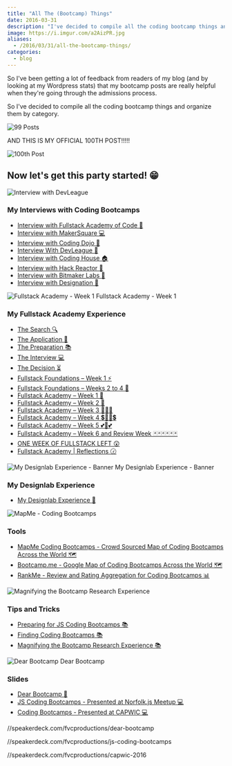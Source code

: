 ```yaml
---
title: "All The (Bootcamp) Things"
date: 2016-03-31
description: "I've decided to compile all the coding bootcamp things and organize them by category. ALSO THIS IS MY 100th POST! 🎉"
image: https://i.imgur.com/a2AizPR.jpg
aliases:
  - /2016/03/31/all-the-bootcamp-things/
categories:
  - blog
---
```


So I've been getting a lot of feedback from readers of my blog (and by looking at my Wordpress stats) that my bootcamp posts are really helpful when they're going through the admissions process.

So I've decided to compile all the coding bootcamp things and organize them by category.

![99 Posts](https://lh3.googleusercontent.com/-hwYfSJHVLZN1TUCPKp1IdKEsmf-xTCTxFAjOl_kN5mLEkjCBLhK22InnLh-MlVEeNVl0S4SWHOvDTj70L3bAHY3THtX6_vJzyZCfavZ1KZKiILVSHhn9hHjlXv2ea5LFFyts2QcOEm7uMIAikJ2S_koZw45pA7u8tmIijI43CXjW2SDalX71X_HcBIpWQ6YjI-ueUua3YNADyltbBsRoBnXCMN9P7lYV0NKDMBj5FfevjA-tTl12Ey8j8M-8P59N7jHjTq3elBdD-NegClssSvtwmb44SlX5gTOt2ec1p1jKSNd01qpvei0v1Qbub141DhTD4tWlBVHs14afr9PeA_wAeL6r8cPNVEnmNL1O51MJ0MGAmYk_uJ0Dsyuo5VmSGpcit1NZEQIXottg3WCaaQGH7GtKanRJo4RSyow9c5uJVr0R6x7hMxqEYR2w_ortj1I_Jn4hcOF9I70YFrwyx8tZF45Go6N2p1waPWDpC9O8pcHSvSRoWIgAx69PVBwU-OXJoUz2GkgL95sMBS6Sk3nwl37rAvNIt4y9vdy0P5RcrVkcgW8_oUc3lJZVIFBHBL8DZhGZKRfduLi_FsBnwluKg_p2wbL8l9Nxy0SEe3lxikxVnpEuKIaBL9h_bid=w529-h205-no)

AND THIS IS MY OFFICIAL 100TH POST!!!!!

![100th Post](https://media3.giphy.com/media/xeXEpUVvAxCV2/200.gif)

## Now let's get this party started! 😁

![Interview with DevLeague](https://lh3.googleusercontent.com/VCXdRNh2ZU5nqUBvygC0bhwE3QcufWxnZTjqmJDT8UvCnki8KvpavfTAweB28tR4tY_PWrwFpaqH-MDLWlcQ7ncOThhvKoEompcoKVlpMVKqNIZofjwumqQb6zf5GJbXctsQthnYyFXL9bcEM9gHfd09A5xnFYACY6H59tNhB7e-_DQyuf7YBnC22E8JrM-mDjquCSkveRSShD6ucYAQnjHNMEMtdFPeSciowA_jdsELgKVJgjRQdMbUyd0r3QwvsbZvOKU2ZBhPyIuzFEYoL8n2klNA3tJtiFMWoYVGqfarG4LpzgzKcJTihj2lKwC8xUPl3FYgSuSEuYLR1YMGe6GO5KpJAxV-EreAovbgunaR21-twKZT4W-74rkvAghUiG7_tUShSHxLT2rO-boeHkVXswZum2h178_T2tDg6IwxZtMvGLcQhIvl3rJe7T6jIOQZ0Gc4vww-wJHrb2BaLdWQX7PadXtxzqEtUNBN4rjpV9B5UsV_N9A-7yS_goju276FpWNT6T69vLmcRXmy5xp7gDnHACylNVt2hqjjsMLSXkFPc-UhcBLM3ycryXIA_6wZEwS3uLg5hI8INFBRzIrNdeA6ydzIZQrLTS7uBEsUMxHrJAHu3cIK_P-iLlrL=w573-h220-no)

### My Interviews with Coding Bootcamps

- [Interview with Fullstack Academy of Code 🗽](https://fvcproductions.com/blog/2014/12/28/interview-fullstack-academy/)
- [Interview with MakerSquare 💻](https://fvcproductions.com/blog/2015/01/14/interview-maker-square/)
- [Interview with Coding Dojo 🍜](https://fvcproductions.com/blog/2015/01/06/interview-coding-dojo/)
- [Interview With DevLeague 🌴](https://fvcproductions.com/blog/2015/01/06/interview-devleague/)
- [Interview with Coding House 🏠](https://fvcproductions.com/blog/2015/01/06/interview-coding-house/)
- [Interview with Hack Reactor 🔑](https://fvcproductions.com/blog/2015/01/05/interview-hack-reactor/)
- [Interview with Bitmaker Labs 🔬](https://fvcproductions.com/blog/2014/03/12/interview-bitmaker-labs/)
- [Interview with Designation 🎨](https://fvcproductions.com/blog/2015/01/06/interview-with-designation/)

![Fullstack Academy - Week 1](https://lh3.googleusercontent.com/fd9jJMsqeAkBCt2-M2q3MAX50t3akdckyKv295TKT7p5r2Yfi8P4lfzXyP_Ge4EVzC2GQYczqod39m5SgOw-WQ0WBvOViEJV3MVuI1WdutCbIulW97vyNpw_pv3YGURBXByhEHqItEOZG2pkQc7XTROq661TP0NQI7AuZAyw6kXs-Eym53-xmivanUdKh74TqLqqmHcuMhAu7O9U3ZzSEw7KIPLXNTi4fZ8rfFq57lcfzywHsBdKTI6UOv6m9DcYhZcPytDTLjlen-M3gdGZzRJPkVlIi5L4VjMHc5bjMfk-tTHbtkjoUxWaWejTVwwbz77E6LxjNRGHUDdnEomVLBbF4hjrsqiwGR6mSS_ECDm9MRVBT_K75wrrdVZxguN8I7QIj1EU63zpVUIwrtlglLoGNcWsCDQfSj5iVQC3V0qw5ENuLnK5B9anUtGr-Ye-e1wXnjDMA-X9hzKTPAGc94WzciaxH-LA3FCqCrvSdLzRKr97hoCxT0WNSwA5j7Q6Cwan37qZSjWorEXfdg54SSTmmHW7St4AvaL9icOBtHs455GTa7-dROFdKSE9ppeiaXuR6Rb0MZfb1Ui7T2RWdi-bSjbjS4IAio7Wzf_GmccZTdjYhanO-ifTXQeCTETX=w1140-h500-no) Fullstack Academy - Week 1

### My Fullstack Academy Experience

- [The Search 🔍](https://fvcproductions.com/blog/2014/12/27/a-short-operation-tips-tricks-4-coding-bootcamps/)
- [The Application 📝](https://fvcproductions.com/blog/2014/12/23/week-20/)
- [The Preparation 📚](https://fvcproductions.com/blog/2015/01/05/prepare-for-coding-bootcamps/)
- [The Interview 💻](https://fvcproductions.com/blog/2014/12/28/interview-fullstack-academy/)
- [The Decision ⏳](https://fvcproductions.com/blog/2015/04/13/what-to-do-week-negative-8/)
- [Fullstack Foundations – Week 1 ⚡](https://fvcproductions.com/blog/2015/05/17/fullstack-foundations-week-1/)
- [Fullstack Foundations – Weeks 2 to 4 🚀](https://fvcproductions.com/blog/2015/06/04/fullstack-foundations-goldman-sachs/)
- [Fullstack Academy – Week 1 💫](https://fvcproductions.com/blog/2015/06/13/first-week-at-fullstack-academy/)
- [Fullstack Academy – Week 2 👬](https://fvcproductions.com/blog/2015/06/20/fullstack-academy-week-2/)
- [Fullstack Academy – Week 3 🔦🔦🔦](https://fvcproductions.com/blog/2015/06/26/fullstack-academy-week-3/)
- [Fullstack Academy – Week 4 💲🔮🔮💲](https://fvcproductions.com/blog/2015/07/03/fullstack-academy-week-4/)
- [Fullstack Academy – Week 5 💕💓💕](https://fvcproductions.com/blog/2015/07/11/fullstack-academy-week-5/)
- [Fullstack Academy – Week 6 and Review Week 🃏🃏🃏🃏🃏🃏](https://fvcproductions.com/blog/2015/07/25/fullstack-academy-week-6-review-week/)
- [ONE WEEK OF FULLSTACK LEFT 😲](https://fvcproductions.com/blog/2015/08/19/one-week-left-of-fullstack/)
- [Fullstack Academy | Reflections 🕝](https://fvcproductions.com/blog/2015/08/30/fullstack-academy-reflections/)

![My Designlab Experience - Banner](https://lh3.googleusercontent.com/VPMDRXYL7Ybh0mLXMQ0m_4AYsJh2lidQONaa6smXHsWC9HbEBNhYpcJEnfejwd-bzU3ToNtBLSRuNcaeMg5rvaPutSy8j976wr8WWBc2d3FbO5qBg9RlFoG6mmvroKhMokeQfCymktvWueAr8GyWJfTX3cXzLP2xYVjzmDocymAleGV3o2l-jIk0qOfE6jT02soBjUb0fcn-vIXjT1TPkQD8EDcdE-3g3G6VHtEstqHDhnnpMaVMUdwQ6S4ikNWTVVz0JIwjEhaBO2jAaXb3pYEOntdrbmBx1LvhLtNll4K6b-CFfLp0JSBZPvmQckrxoZ66lv6pw9-Za8kNr9FdIM0nCGaVDHcYkdSmx0R6ZzBlW0o2ti4QeS6LADJ-TlzKqPQX1t30tlnTcNsrQpgAAZlmR514Rf5ZuoMCT0x3sOl_P_1m7EaUoHwixQz48ouCY7cCZGyUkew2C6zm3WmhD8Om96ReUESd5HqV5a9QzTMVuwKitzeMfDRBEu8h-kKKOntJ-8gyuAzYKON45qBPcTBqf7KhY8RNmcHzAcpO0QGVnvLgA0qDjJMS5neTjfpD92l-nUPDOx2rFUtWOp2l0qk9x3uAvPPoi392E1_x_Mr4ZAeXQ9QxdHQyZWkyr9Cs=w1904-h969-no) My Designlab Experience - Banner

### My Designlab Experience

- [My Designlab Experience 🎨](https://fvcproductions.com/blog/2015/10/21/my-designlab-experience)

![MapMe - Coding Bootcamps](https://lh3.googleusercontent.com/_OAN0zxXDtfuq-TOR5pTWxbXVWo6EGAhiIr-U2I68xSG-HAV89p0PPh5hEjWMlWR5YgLxsPI_yTB6LW5UlDjZirsq6FJAV5ifL6x2_KQ0EiMkBcIuydxPJn9njQGNveOGoXjYIsAcfdhkdyx5QXQP0IzY1PL-F2ak_hqqdKgOOGf0GqUNZByhUAe_5sPyf18A2zYnhEdwKsXUnFNmcfJLFLjms_477jz4LzLRstvOVLXgTLczis1StEynmElTL-ML5RdXVrtgcFbDwdXMixf7L8RJPeOV9KohvcfnyrlN_gLAnDtY2NodDASJwkicsPkta24ZUt9HLJD4djiQFULGATOI0MPUvyI_O8wOjI00NYs99rw7N1_e9PR92H_19EN9E2BduOPuLiEGL0m3vh4TIDYDx0B3f7D81rBTAL6sw6KJNmkY5vsG3TZMS-7cUCghkQfxqotE1HX8tzpRVFz2h-aGkSOUPbnWCUwSU_fjpquO1tQzHsIe-VjkgBVzXTTqyQjQGRhAT1Ux86V7MBWGVuFT6xjN81J460GPgwVSNQRM3FYoD0Eu4c8Hq3WKHV4hLkoDvQ24LSZY4Zsp76ieZDwdxpBi430vcnk_XmCmYQsl6Kna5I_NOEy4GkrFOIm=w394-h220-no)

### Tools

- [MapMe Coding Bootcamps - Crowd Sourced Map of Coding Bootcamps Across the World 🗺](https://mapme.com/coding-bootcamps)
- [Bootcamp.me - Google Map of Coding Bootcamps Across the World 🗺](https://bit.ly/bootcampme)
- [RankMe - Review and Rating Aggregation for Coding Bootcamps 📊](https://fvcproductions.com/portfolio/rankme/)

![Magnifying the Bootcamp Research Experience](https://lh3.googleusercontent.com/4jNC8_JSoHi9pQyY85LVlkFORCkFliYKoo7OF81HAvuS3LtQj_HUMqFj51dvKSRtM8-TgveJghA2S8XyuxMOSLPuru1Jl-R9t--a5A82mM3CwHxw25W95sGjGFGpopd9GM70M6r8dgEwi1XZkNqvPHXoCeHLgDx9KyAaXPVeYaXESPUZwBcldCYlTn_Rdj3vv1ImGb9EesaVgrZgWehEkpXRQBv9YCP0WdcvYmJ2NoyqZ6f3v7ILJkuxJw47WNq4ZEmsVhBDlnb5--L1TBtsUkgOfmrCVn-2gfIaBbgm0GZ1DvBpM5omt1iWCAJxgtVr7RkDcD_pwjz-ucZuMMsi1b9bSkSHtq7Fk9juiVQnFfXNRwxRKVS5yCb9dhDkb_IXpTSJcNFD4fOE5RmPF4HYCBedgF6xFm4VKCyDutEeGAOPqbq-5Ikh6MAPZqdx6pimyDL4C8fk-63PqcVmJOC31pXZEi3ncuGt3Wdc8N4OJeqdgtHdNsIFhEwt-pB4W7hV7kWxxjYMqmKW0M0oxuwsXXrdQYmy6cWQgTmdNz1UBl7HxKkDW8ibmpAgpgMML13DRQcMS8K6HaDYtbUT1wYYm7fVMSQn80gkkJXxXzF8KWvaNJ3nucWKIvaWhnuk_LQq=w578-h220-no)

### Tips and Tricks

- [Preparing for JS Coding Bootcamps 📚](https://fvcproductions.com/blog/2015/01/05/prepare-for-coding-bootcamps/)
- [Finding Coding Bootcamps 📚](https://fvcproductions.com/blog/2014/12/27/a-short-operation-tips-tricks-4-coding-bootcamps/)
- [Magnifying the Bootcamp Research Experience 📚](https://fvcproductions.com/blog/2014/11/10/magnifying-the-bootcamp-research-experience/)

![Dear Bootcamp](https://lh3.googleusercontent.com/luFqe7f7HpuHPd-FZe7abMV_QxtxubG3iFONuxlLpr8s2dnH4GVSUiIq7GzwQnKOhekx9kbUUvmBd_toJxeHXHcmxtxcBlo4C0lvcRgY46NDTm9Ek4Galm7WM8sN4vXrHU0rJdtBGe7XjtLwDy--mo6UXGaGdeUsgnz1589skN0YtB4rt5MbOD1T9U5Ff3Rn_rsGDW4usl-Qbu1TdpWKg0IwKFQKVReakPmkOh2NyqOrEkjBRs97lt9FhspGUiDGuY5iU0XmUMMDl9u4yvah4cgQFyP9naqFHRwz2j_gNotcpkH7RT2SKIJX-T7BehYmGQhaXzYnowI-V8oYQgI-bNtCll6sTqrIhtdH0C99cS8-5w7GKTBx8OF1swbKEMrsdoRCa9_pDrlU3chTvsDjL899VW5S3xiMGat0FgiYuc2p4p2Ua_tt4byoBlWRj9gqooIZkhWM98vTQiCAKTOrOyHPZOn6mKbgSm6hWZPZu8yBj1ihdF9ixzyrutnBX11d6xUcvDFPgB5CN3GVm0EnVpS2LYhMzlWwla_fx2rf139c70fTvjeV0mdxOh6XypLuD_f0Y9JqO34UPORHvzKJVmKxx-pEjuQDxF4hAcSbkzfw19FsAnTRRlozUbF0abzk=w290-h220-no) Dear Bootcamp

### Slides

- [Dear Bootcamp 📜](https://speakerdeck.com/fvcproductions/dear-bootcamp)
- [JS Coding Bootcamps - Presented at Norfolk.js Meetup 💻](https://speakerdeck.com/fvcproductions/js-coding-bootcamps)
- [Coding Bootcamps - Presented at CAPWIC 💻](https://speakerdeck.com/fvcproductions/capwic-2016)

//speakerdeck.com/fvcproductions/dear-bootcamp

//speakerdeck.com/fvcproductions/js-coding-bootcamps

//speakerdeck.com/fvcproductions/capwic-2016
